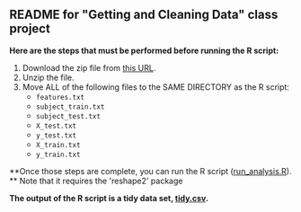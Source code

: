 ## README for "Getting and Cleaning Data" class project


**Here are the steps that must be performed before running the R script:**

1. Download the zip file from [this URL](https://d396qusza40orc.cloudfront.net/getdata%2Fprojectfiles%2FUCI%20HAR%20Dataset.zip).
2. Unzip the file.
3. Move ALL of the following files to the SAME DIRECTORY as the R script:
	* `features.txt`
	* `subject_train.txt`
	* `subject_test.txt`
	* `X_test.txt`
	* `y_test.txt`
	* `X_train.txt`
	* `y_train.txt`


**Once those steps are complete, you can run the R script ([run_analysis.R](run_analysis.R)).
** Note that it requires the 'reshape2' package

**The output of the R script is a tidy data set, [tidy.csv](tidy.csv).**
